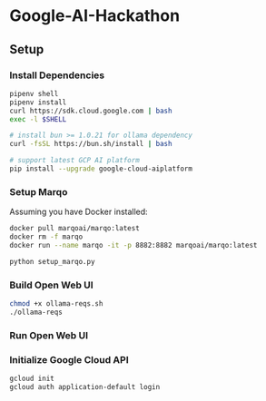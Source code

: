 # Google-AI-Hackathon

## Setup 

### Install Dependencies

```bash
pipenv shell
pipenv install
curl https://sdk.cloud.google.com | bash
exec -l $SHELL

# install bun >= 1.0.21 for ollama dependency
curl -fsSL https://bun.sh/install | bash

# support latest GCP AI platform
pip install --upgrade google-cloud-aiplatform
```

### Setup Marqo
Assuming you have Docker installed:
```bash
docker pull marqoai/marqo:latest
docker rm -f marqo
docker run --name marqo -it -p 8882:8882 marqoai/marqo:latest
```
```bash
python setup_marqo.py
```

### Build Open Web UI

```bash
chmod +x ollama-reqs.sh
./ollama-reqs
```

### Run Open Web UI

### Initialize Google Cloud API

```bash
gcloud init
gcloud auth application-default login
```
